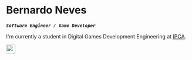 # Bernardo Neves
***`Software Engineer / Game Developer`***

I'm currently a student in Digital Games Development Engineering at [IPCA](https://ipca.pt/en/).


<p align="left">
  <a href="https://discord.com/users/704291752588345354/"><img height="25" src="https://img.shields.io/badge/-Neves%231977-5865F2?logo=discord&logoColor=white"/>
  <!--<a href="https://www.linkedin.com/in/bernardo-neves-154718238/"><img  height="25" src="https://img.shields.io/badge/-Bernardo%20Neves-0A66C2?logo=linkedin&logoColor=white"/>
</p>
  
<!-- ---
 
<!--<img src="https://github-readme-stats.vercel.app/api?username=BernardoNeves&show_icons=true&hide_border=true&count_private=true&include_all_commits=false&theme=transparent&hide_rank=true"/>
  
<!-----

<!--<a href="https://github.com/BernardoNeves/PDW_2"><img width="278" src="https://denvercoder1-github-readme-stats.vercel.app/api/pin/?username=BernardoNeves&repo=PDW_2&theme=github_dark&hide_border=false&show_icons=true&show_description=true"/>
